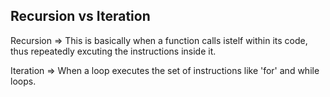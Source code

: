 ## Recursion vs Iteration

Recursion => This is basically when a function calls istelf within its code, 
             thus repeatedly excuting the instructions inside it.

Iteration => When a loop executes the set of instructions like 'for' and while 
             loops.